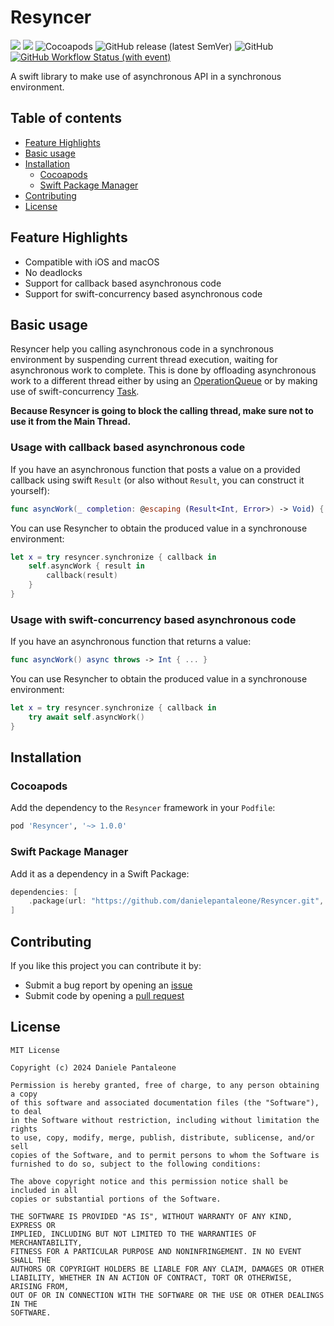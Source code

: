 # Resyncer

[![](https://img.shields.io/endpoint?url=https%3A%2F%2Fswiftpackageindex.com%2Fapi%2Fpackages%2Fdanielepantaleone%2FResyncer%2Fbadge%3Ftype%3Dswift-versions)](https://swiftpackageindex.com/danielepantaleone/Resyncer)
[![](https://img.shields.io/endpoint?url=https%3A%2F%2Fswiftpackageindex.com%2Fapi%2Fpackages%2Fdanielepantaleone%2FResyncer%2Fbadge%3Ftype%3Dplatforms)](https://swiftpackageindex.com/danielepantaleone/Resyncer)
![Cocoapods](https://img.shields.io/cocoapods/v/Resyncer?style=flat-square)
![GitHub release (latest SemVer)](https://img.shields.io/github/v/release/danielepantaleone/Resyncer?style=flat-square)
![GitHub](https://img.shields.io/github/license/danielepantaleone/Resyncer?style=flat-square)
[![GitHub Workflow Status (with event)](https://img.shields.io/github/actions/workflow/status/danielepantaleone/Resyncer/swift-tests.yml?style=flat-square&logo=github)](https://github.com/danielepantaleone/Resyncer/actions/workflows/swift-tests.yml)

A swift library to make use of asynchronous API in a synchronous environment.

## Table of contents

* [Feature Highlights](#feature-highlights)
* [Basic usage](#basic-usage)
* [Installation](#installation)
    * [Cocoapods](#cocoapods)
    * [Swift Package Manager](#swift-package-manager)
* [Contributing](#contributing)
* [License](#license)

## Feature Highlights

- Compatible with iOS and macOS
- No deadlocks
- Support for callback based asynchronous code
- Support for swift-concurrency based asynchronous code

## Basic usage

Resyncer help you calling asynchronous code in a synchronous environment by suspending current thread execution, waiting for asynchronous work to complete. This is done by offloading asynchronous work to a different thread either by using an [OperationQueue](https://developer.apple.com/documentation/foundation/operationqueue) or by making use of swift-concurrency [Task](https://developer.apple.com/documentation/swift/task).

**Because Resyncer is going to block the calling thread, make sure not to use it from the Main Thread.**

### Usage with callback based asynchronous code

If you have an asynchronous function that posts a value on a provided callback using swift `Result` (or also without `Result`, you can construct it yourself):

```swift
func asyncWork(_ completion: @escaping (Result<Int, Error>) -> Void) { ... }
```

You can use Resyncher to obtain the produced value in a synchronouse environment:

```swift
let x = try resyncer.synchronize { callback in
    self.asyncWork { result in
        callback(result)
    }
}
```

### Usage with swift-concurrency based asynchronous code

If you have an asynchronous function that returns a value:

```swift
func asyncWork() async throws -> Int { ... }
```

You can use Resyncher to obtain the produced value in a synchronouse environment:

```swift
let x = try resyncer.synchronize { callback in
    try await self.asyncWork()
}
```

## Installation

### Cocoapods

Add the dependency to the `Resyncer` framework in your `Podfile`:

```ruby
pod 'Resyncer', '~> 1.0.0'
```

### Swift Package Manager

Add it as a dependency in a Swift Package:

```swift
dependencies: [
    .package(url: "https://github.com/danielepantaleone/Resyncer.git", .upToNextMajor(from: "1.0.0"))
]
```

## Contributing

If you like this project you can contribute it by:

- Submit a bug report by opening an [issue](https://github.com/danielepantaleone/Resyncer/issues)
- Submit code by opening a [pull request](https://github.com/danielepantaleone/Resyncer/pulls)

## License

```
MIT License

Copyright (c) 2024 Daniele Pantaleone

Permission is hereby granted, free of charge, to any person obtaining a copy
of this software and associated documentation files (the "Software"), to deal
in the Software without restriction, including without limitation the rights
to use, copy, modify, merge, publish, distribute, sublicense, and/or sell
copies of the Software, and to permit persons to whom the Software is
furnished to do so, subject to the following conditions:

The above copyright notice and this permission notice shall be included in all
copies or substantial portions of the Software.

THE SOFTWARE IS PROVIDED "AS IS", WITHOUT WARRANTY OF ANY KIND, EXPRESS OR
IMPLIED, INCLUDING BUT NOT LIMITED TO THE WARRANTIES OF MERCHANTABILITY,
FITNESS FOR A PARTICULAR PURPOSE AND NONINFRINGEMENT. IN NO EVENT SHALL THE
AUTHORS OR COPYRIGHT HOLDERS BE LIABLE FOR ANY CLAIM, DAMAGES OR OTHER
LIABILITY, WHETHER IN AN ACTION OF CONTRACT, TORT OR OTHERWISE, ARISING FROM,
OUT OF OR IN CONNECTION WITH THE SOFTWARE OR THE USE OR OTHER DEALINGS IN THE
SOFTWARE.
```
